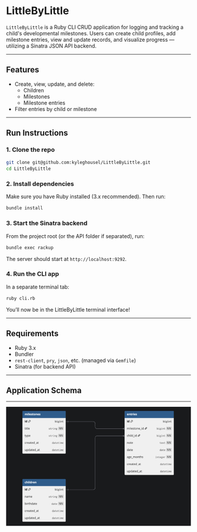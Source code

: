 # LittleByLittle

`LittleByLittle` is a Ruby CLI CRUD application for logging and tracking a child's developmental milestones. Users can create child profiles, add milestone entries, view and update records, and visualize progress — utilizing a Sinatra JSON API backend.

---

## Features

- Create, view, update, and delete:
  - Children
  - Milestones
  - Milestone entries
- Filter entries by child or milestone

---

## Run Instructions

### 1. Clone the repo

```bash
git clone git@github.com:kyleghousel/LittleByLittle.git
cd LittleByLittle
```

### 2. Install dependencies

Make sure you have Ruby installed (3.x recommended). Then run:

```bash
bundle install
```

### 3. Start the Sinatra backend

From the project root (or the API folder if separated), run:

```bash
bundle exec rackup
```

The server should start at `http://localhost:9292`.

### 4. Run the CLI app

In a separate terminal tab:

```bash
ruby cli.rb
```

You’ll now be in the LittleByLittle terminal interface!

---

## Requirements

- Ruby 3.x
- Bundler
- `rest-client`, `pry`, `json`, etc. (managed via `Gemfile`)
- Sinatra (for backend API)

---

## Application Schema
---
![DB Diagram](db_diagram.png)
